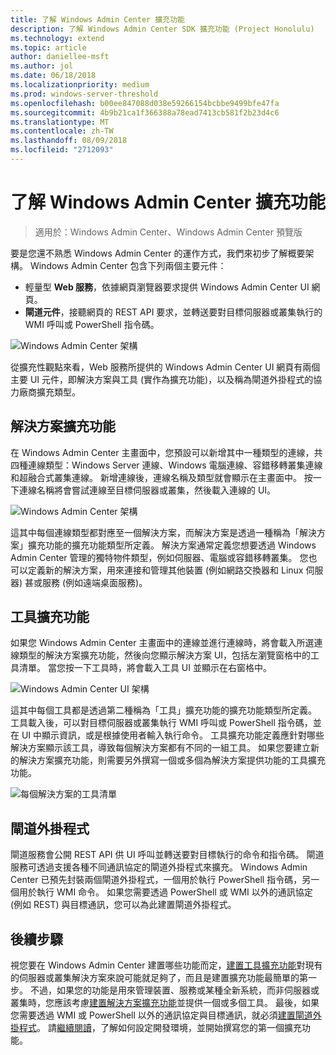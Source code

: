 ```yaml
---
title: 了解 Windows Admin Center 擴充功能
description: 了解 Windows Admin Center SDK 擴充功能 (Project Honolulu)
ms.technology: extend
ms.topic: article
author: daniellee-msft
ms.author: jol
ms.date: 06/18/2018
ms.localizationpriority: medium
ms.prod: windows-server-threshold
ms.openlocfilehash: b00ee847088d038e59266154bcbbe9499bfe47fa
ms.sourcegitcommit: 4b9b21ca1f366388a78ead7413cb581f2b23d4c6
ms.translationtype: MT
ms.contentlocale: zh-TW
ms.lasthandoff: 08/09/2018
ms.locfileid: "2712093"
---
```

# 了解 Windows Admin Center 擴充功能

>適用於：Windows Admin Center、Windows Admin Center 預覽版

要是您還不熟悉 Windows Admin Center 的運作方式，我們來初步了解概要架構。 Windows Admin Center 包含下列兩個主要元件：

- 輕量型 **Web 服務**，依據網頁瀏覽器要求提供 Windows Admin Center UI 網頁。
- **閘道元件**，接聽網頁的 REST API 要求，並轉送要對目標伺服器或叢集執行的 WMI 呼叫或 PowerShell 指令碼。

![Windows Admin Center 架構](../media/understand-extensions/wac-architecture-500px.png)

從擴充性觀點來看，Web 服務所提供的 Windows Admin Center UI 網頁有兩個主要 UI 元件，即解決方案與工具 (實作為擴充功能)，以及稱為閘道外掛程式的協力廠商擴充類型。

## 解決方案擴充功能

在 Windows Admin Center 主畫面中，您預設可以新增其中一種類型的連線，共四種連線類型：Windows Server 連線、Windows 電腦連線、容錯移轉叢集連線和超融合式叢集連線。 新增連線後，連線名稱及類型就會顯示在主畫面中。 按一下連線名稱將會嘗試連線至目標伺服器或叢集，然後載入連線的 UI。

![Windows Admin Center 架構](../media/understand-extensions/solutions-ui.png)

這其中每個連線類型都對應至一個解決方案，而解決方案是透過一種稱為「解決方案」擴充功能的擴充功能類型所定義。 解決方案通常定義您想要透過 Windows Admin Center 管理的獨特物件類型，例如伺服器、電腦或容錯移轉叢集。 您也可以定義新的解決方案，用來連接和管理其他裝置 (例如網路交換器和 Linux 伺服器) 甚或服務 (例如遠端桌面服務)。

## 工具擴充功能

如果您 Windows Admin Center 主畫面中的連線並進行連線時，將會載入所選連線類型的解決方案擴充功能，然後向您顯示解決方案 UI，包括左瀏覽窗格中的工具清單。 當您按一下工具時，將會載入工具 UI 並顯示在右窗格中。

![Windows Admin Center UI 架構](../media/understand-extensions/ui-architecture.png)

這其中每個工具都是透過第二種稱為「工具」擴充功能的擴充功能類型所定義。 工具載入後，可以對目標伺服器或叢集執行 WMI 呼叫或 PowerShell 指令碼，並在 UI 中顯示資訊，或是根據使用者輸入執行命令。 工具擴充功能定義應針對哪些解決方案顯示該工具，導致每個解決方案都有不同的一組工具。 如果您要建立新的解決方案擴充功能，則需要另外撰寫一個或多個為解決方案提供功能的工具擴充功能。

![每個解決方案的工具清單](../media/understand-extensions/tools-for-solutions.png)

## 閘道外掛程式

閘道服務會公開 REST API 供 UI 呼叫並轉送要對目標執行的命令和指令碼。 閘道服務可透過支援各種不同通訊協定的閘道外掛程式來擴充。 Windows Admin Center 已預先封裝兩個閘道外掛程式，一個用於執行 PowerShell 指令碼，另一個用於執行 WMI 命令。 如果您需要透過 PowerShell 或 WMI 以外的通訊協定 (例如 REST) 與目標通訊，您可以為此建置閘道外掛程式。

## 後續步驟

視您要在 Windows Admin Center 建置哪些功能而定，[建置工具擴充功能](develop-tool.md)對現有的伺服器或叢集解決方案來說可能就足夠了，而且是建置擴充功能最簡單的第一步。 不過，如果您的功能是用來管理裝置、服務或某種全新系統，而非伺服器或叢集時，您應該考慮[建置解決方案擴充功能](develop-solution.md)並提供一個或多個工具。 最後，如果您需要透過 WMI 或 PowerShell 以外的通訊協定與目標通訊，就必須[建置閘道外掛程式](develop-gateway-plugin.md)。 請[繼續閱讀](developing-extensions.md)，了解如何設定開發環境，並開始撰寫您的第一個擴充功能。
